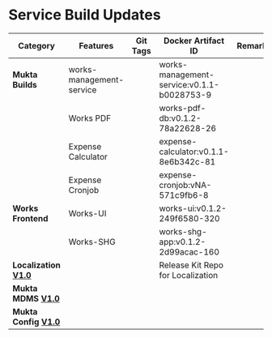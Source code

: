 # Service Build Updates

| Category                                                                                                                 | Features                 | Git Tags | Docker Artifact ID                         | Remarks |
| ------------------------------------------------------------------------------------------------------------------------ | ------------------------ | -------- | ------------------------------------------ | ------- |
| **Mukta Builds**                                                                                                         | works-management-service |          | works-management-service:v0.1.1-b0028753-9 |         |
|                                                                                                                          | Works PDF                |          | works-pdf-db:v0.1.2-78a22628-26            |         |
|                                                                                                                          | Expense Calculator       |          | expense-calculator:v0.1.1-8e6b342c-81      |         |
|                                                                                                                          | Expense Cronjob          |          | expense-cronjob:vNA-571c9fb6-8             |         |
| **Works Frontend**                                                                                                       | Works-UI                 |          | works-ui:v0.1.2-249f6580-320               |         |
|                                                                                                                          | Works-SHG                |          | works-shg-app:v0.1.2-2d99acac-160          |         |
| **Localization** [**V1.0**](https://github.com/egovernments/IFIX-releasekit/tree/master/Localization/works/mukta%20v1.0) |                          |          | Release Kit Repo for Localization          |         |
| **Mukta MDMS** [**V1.0**](mdms-and-configuration-updates.md)                                                             |                          |          |                                            |         |
| **Mukta Config** [**V1.0**](mdms-and-configuration-updates.md)                                                           |                          |          |                                            |         |
